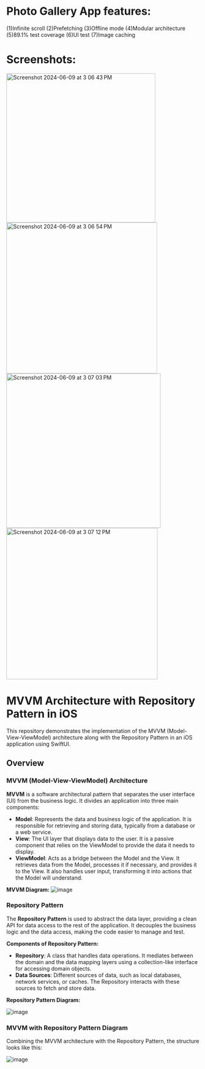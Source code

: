 # Photo Gallery App features:
(1)Infinite scroll
(2)Prefetching
(3)Offline mode
(4)Modular architecture
(5)89.1% test coverage
(6)UI test 
(7)Image caching

# Screenshots:
<img width="389" alt="Screenshot 2024-06-09 at 3 06 43 PM" src="https://github.com/Zulqurnain24/PhotoGallery/assets/6280238/63283b7f-f9e5-4403-b6c5-0c71c2b6e4fa">

<img width="394" alt="Screenshot 2024-06-09 at 3 06 54 PM" src="https://github.com/Zulqurnain24/PhotoGallery/assets/6280238/edc987f0-bcd1-426a-aec6-cdb5f8fcf953">

<img width="403" alt="Screenshot 2024-06-09 at 3 07 03 PM" src="https://github.com/Zulqurnain24/PhotoGallery/assets/6280238/dd1b0ee0-9484-449d-88ac-efaa20696aac">

<img width="395" alt="Screenshot 2024-06-09 at 3 07 12 PM" src="https://github.com/Zulqurnain24/PhotoGallery/assets/6280238/1d76101f-56de-4319-8778-81cc81496160">


# MVVM Architecture with Repository Pattern in iOS

This repository demonstrates the implementation of the MVVM (Model-View-ViewModel) architecture along with the Repository Pattern in an iOS application using SwiftUI.

## Overview

### MVVM (Model-View-ViewModel) Architecture

**MVVM** is a software architectural pattern that separates the user interface (UI) from the business logic. It divides an application into three main components:

- **Model**: Represents the data and business logic of the application. It is responsible for retrieving and storing data, typically from a database or a web service.
- **View**: The UI layer that displays data to the user. It is a passive component that relies on the ViewModel to provide the data it needs to display.
- **ViewModel**: Acts as a bridge between the Model and the View. It retrieves data from the Model, processes it if necessary, and provides it to the View. It also handles user input, transforming it into actions that the Model will understand.

**MVVM Diagram:**
![image](https://github.com/Zulqurnain24/PhotoGallery/assets/6280238/ee5dbb2d-1a06-408b-9327-c5322251015c)



### Repository Pattern

The **Repository Pattern** is used to abstract the data layer, providing a clean API for data access to the rest of the application. It decouples the business logic and the data access, making the code easier to manage and test.

**Components of Repository Pattern:**

- **Repository**: A class that handles data operations. It mediates between the domain and the data mapping layers using a collection-like interface for accessing domain objects.
- **Data Sources**: Different sources of data, such as local databases, network services, or caches. The Repository interacts with these sources to fetch and store data.

**Repository Pattern Diagram:**

![image](https://github.com/Zulqurnain24/PhotoGallery/assets/6280238/8d5c5813-0af7-4897-9918-d28d73232ee4)



### MVVM with Repository Pattern Diagram

Combining the MVVM architecture with the Repository Pattern, the structure looks like this:

![image](https://github.com/Zulqurnain24/PhotoGallery/assets/6280238/666c523a-7ca7-4e67-9b24-1bcf712ea912)




